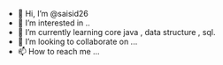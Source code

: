 - 👋 Hi, I’m @saisid26
- 👀 I’m interested in ..
- 🌱 I’m currently learning core java , data structure , sql.
- 💞️ I’m looking to collaborate on ...
- 📫 How to reach me ...

<!---
saisid26/saisid26 is a ✨ special ✨ repository because its `README.md` (this file) appears on your GitHub profile.
You can click the Preview link to take a look at your changes.
--->
